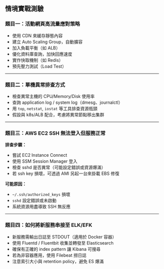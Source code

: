 ## 情境實戰測驗

### 題目一：活動網頁高流量應對策略

- 使用 CDN 來緩存靜態內容
- 建立 Auto Scaling Group，自動擴容
- 加入負載平衡（如 ALB）
- 優化資料庫查詢，加快回應速度
- 實作快取機制（如 Redis）
- 預先壓力測試（Load Test）

---

### 題目二：單機異常排查方式

- 檢查異常主機的 CPU/Memory/Disk 使用率
- 查詢 application log / system log（dmesg、journalctl）
- 用 `top`, `netstat`, `iostat` 等工具排查資源瓶頸
- 假設與 k8s/ALB 配合，考慮將異常節點移出集群

---

### 題目三：AWS EC2 SSH 無法登入但服務正常

**排查步驟：**
- 嘗試 EC2 Instance Connect
- 使用 SSM Session Manager 登入
- 檢查 sshd 是否異常（可能設定錯誤或資源爆滿）
- 若 ssh key 損壞，可透過 AMI 另起一台來掛載 EBS 修復

**可能原因：**
- `~/.ssh/authorized_keys` 損壞
- `sshd` 設定錯誤或未啟動
- 系統資源用盡導致 SSH 無反應

---

### 題目四：如何將新服務串接至 ELK/EFK

- 新服務需輸出日誌至 STDOUT（適用於 Docker 容器）
- 使用 Fluentd / Fluentbit 收集並轉發至 Elasticsearch
- 確保有正確的 index pattern 讓 Kibana 可搜尋
- 若為非容器應用，使用 Filebeat 撈日誌
- 注意索引大小與 retention policy，避免 ES 爆滿
